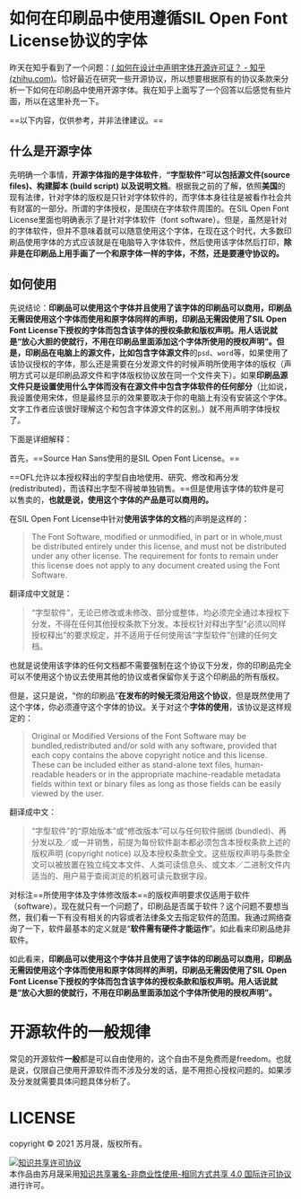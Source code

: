 # 如何在印刷品中使用遵循SIL Open Font License协议的字体

昨天在知乎看到了一个问题：[( 如何在设计中声明字体开源许可证？ - 知乎 (zhihu.com)](https://www.zhihu.com/question/35248944/answer/2179196722)。恰好最近在研究一些开源协议，所以想要根据原有的协议条款来分析一下如何在印刷品中使用开源字体。我在知乎上面写了一个回答以后感觉有些片面，所以在这里补充一下。

==以下内容，仅供参考，并非法律建议。==

## 什么是开源字体

先明确一个事情，**开源字体指的是字体软件**，**“字型软件”可以包括源文件(source files)、构建脚本 (build script) 以及说明文档**。根据我之前的了解，依照**美国**的现有法律，针对字体的版权是只针对字体软件的，而字体本身往往是被看作社会共有财富的一部分。所谓的字体授权，是围绕在字体软件周围的。在SIL Open Font License里面也明确表示了是针对字体软件（font software）。但是，虽然是针对的字体软件，但并不意味着就可以随意使用这个字体，在现在这个时代，大多数印刷品使用字体的方式应该就是在电脑导入字体软件，然后使用该字体然后打印，**除非是在印刷品上用手画了一个和原字体一样的字体，不然，还是要遵守协议的。**

## 如何使用

先说结论：**印刷品可以使用这个字体并且使用了该字体的印刷品可以商用，印刷品无需因使用这个字体而使用和原字体同样的声明，印刷品无需因使用了SIL Open Font License下授权的字体而包含该字体的授权条款和版权声明。用人话说就是“放心大胆的使就行，不用在印刷品里面添加这个字体所使用的授权声明”。**但是，印刷品在电脑上的源文件，比如**包含字体源文件**的`psd`、`word`等，如果使用了该协议授权的字体，那么还是需要在分发源文件的时候声明所使用字体的版权（声明方式可以是印刷品源文件和字体版权协议放在同一个文件夹下）。如果**印刷品源文件只是设置使用什么字体而没有在源文件中包含字体软件的任何部分**（比如说，我设置使用宋体，但是最终显示的效果要取决于你的电脑上有没有安装这个字体。文字工作者应该很好理解这个和包含字体源文件的区别。）就不用声明字体授权了。

下面是详细解释：

首先，==Source Han Sans使用的是SIL Open Font License。==

==OFL允许以本授权释出的字型自由地使用、研究、修改和再分发(redistributed)，而该释出字型不得被单独销售。==但是使用该字体的软件是可以售卖的，**也就是说，使用这个字体的产品是可以商用的。**

在SIL Open Font License中针对**使用该字体的文档**的声明是这样的：

> The Font Software, modified or unmodified, in part or in whole,must be distributed entirely under this license, and must not be distributed under any other license. The requirement for fonts to remain under this license does not apply to any document created using the Font Software.

翻译成中文就是：

> “字型软件”，无论已修改或未修改、部分或整体，均必须完全通过本授权下分发，不得在任何其他授权条款下分发。本授权针对释出字型“必须以同样授权释出”的要求规定，并不适用于任何使用该“字型软件”创建的任何文档。

也就是说使用该字体的任何文档都不需要强制在这个协议下分发，你的印刷品完全可以不使用这个协议去使用其他的协议或者保留你关于这个印刷品的所有版权。

但是，这只是说，“你的印刷品”**在发布的时候无须沿用这个协议**，但是既然使用了这个字体，你必须遵守这个字体的协议。关于对这个**字体的使用**，该协议是这样规定的：

> Original or Modified Versions of the Font Software may be bundled,redistributed and/or sold with any software, provided that each copy contains the above copyright notice and this license. These can be included either as stand-alone text files, human-readable headers or in the appropriate machine-readable metadata fields within text or binary files as long as those fields can be easily viewed by the user.

翻译成中文：

> “字型软件”的“原始版本”或“修改版本”可以与任何软件捆绑 (bundled)、再分发以及／或一并销售，前提为每份软件副本都必须包含本授权条款上述的版权声明 (copyright notice) 以及本授权条款全文。这些版权声明与条款全文可以被放置在独立纯文本文件、人类可读信息头、或文本／二进制文件内适当的、用户易于查阅浏览的机器可读元数据字段。

对标注==所使用字体及字体修改版本==的版权声明要求仅适用于软件（software）。现在就只有一个问题了，印刷品是否属于软件？这个问题不要想当然，我们看一下有没有相关的内容或者法律条文去指定软件的范围。我通过网络查询了一下，软件最基本的定义就是“**软件需有硬件才能运作**”。如此看来印刷品绝非软件。

如此看来，**印刷品可以使用这个字体并且使用了该字体的印刷品可以商用，印刷品无需因使用这个字体而使用和原字体同样的声明，印刷品无需因使用了SIL Open Font License下授权的字体而包含该字体的授权条款和版权声明。用人话说就是“放心大胆的使就行，不用在印刷品里面添加这个字体所使用的授权声明”。**

# 开源软件的一般规律

常见的开源软件**一般**都是可以自由使用的，这个自由不是免费而是freedom。也就是说，仅限自己使用开源软件而不涉及分发的话，是不用担心授权问题的。如果涉及分发就需要具体问题具体分析了。

# LICENSE

copyright © 2021 苏月晟，版权所有。

<a rel="license" href="http://creativecommons.org/licenses/by-nc-sa/4.0/"><img alt="知识共享许可协议" style="border-width:0" src="https://i.creativecommons.org/l/by-nc-sa/4.0/88x31.png" /></a><br />本<span xmlns:dct="http://purl.org/dc/terms/" href="http://purl.org/dc/dcmitype/Text" rel="dct:type">作品</span>由<span xmlns:cc="http://creativecommons.org/ns#" property="cc:attributionName">苏月晟</span>采用<a rel="license" href="http://creativecommons.org/licenses/by-nc-sa/4.0/">知识共享署名-非商业性使用-相同方式共享 4.0 国际许可协议</a>进行许可。
